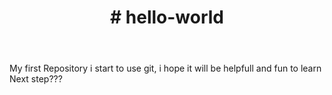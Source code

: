 <html>
  <head>
  </head>
  <body>
    <header>
      <h1># hello-world</h1>
    </header>
My first Repository
i start to use git, i hope it will be helpfull and fun to learn <br>
Next step???
  </body>
